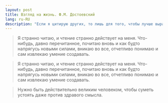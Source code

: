 ```yaml
---
layout: post
title: Взгляд на жизнь. Ф.М. Достоевский
lang: ru-RU
description: "Если я цитирую других, то лишь для того, чтобы лучше выразить свою собственную мысль" - Мишель де Монтен
---
```

>Я странно читаю, и чтение странно действует на меня. Что-нибудь, давно перечитанное, почитаю вновь и как будто
напрягусь новыми силами, вникаю во все, отчетливо понимаю и сам извлекаю умение создавать.
<!--more-->

>Я странно читаю, и чтение странно действует на меня. Что-нибудь, давно перечитанное, почитаю вновь и как будто
напрягусь новыми силами, вникаю во все, отчетливо понимаю и сам извлекаю умение создавать.

>Нужно быть действительно великим человеком, чтобы суметь устоять даже против здравого смысла.
